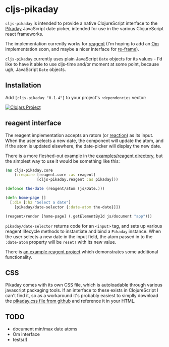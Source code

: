 # cljs-pikaday

`cljs-pikaday` is intended to provide a native ClojureScript interface to the
[Pikaday](https://github.com/dbushell/Pikaday) JavaScript date picker, intended
for use in the various ClojureScript react frameworks.

The implementation currently works for
[reagent](https://github.com/reagent-project/reagent) (I'm hoping to add an
[Om]() implementation soon, and maybe a nicer interface for
[re-frame](https://github.com/Day8/re-frame)).

`cljs-pikaday` currently uses plain JavaScript `Date` objects for
its values - I'd like to have it able to use cljs-time and/or
moment at some point, because ugh, JavaScript `Date` objects.

## Installation

Add `[cljs-pikaday "0.1.4"]` to your project's `:dependencies` vector:

[![Clojars Project](http://clojars.org/cljs-pikaday/latest-version.svg)](http://clojars.org/cljs-pikaday)

## reagent interface

The reagent implementation accepts an ratom
(or [reaction](https://github.com/Day8/re-frame#how-flow-happens-in-reagent))
as its input. When the user selects a new date, the component will update
the atom, and if the atom is updated elsewhere, the date-picker will display
the new date.

There is a more fleshed-out example in the
[examples/reagent directory](examples/reagent/), but the simplest way to use
it would be something like this:

```clojure
(ns cljs-pikaday.core
    (:require [reagent.core :as reagent]
              [cljs-pikaday.reagent :as pikaday]))

(defonce the-date (reagent/atom (js/Date.)))

(defn home-page []
  [:div [:h2 "Select a date"]
    [pikaday/date-selector {:date-atom the-date}]])

(reagent/render [home-page] (.getElementById js/document "app")))
```

`pikaday/date-selector` returns code for an `<input>` tag, and
sets up various reagent lifecycle methods to instantiate and bind
a `Pikaday` instance. When the user selects a new date in the input
field, the atom passed in to the `:date-atom` property will be
`reset!` with its new value.

There is [an example reagent project](examples/reagent/) which demonstrates
some additional functionality.

## CSS

Pikaday comes with its own CSS file, which is autoloadable through various
javascript packaging tools. If an interface to these exists in ClojureScript
I can't find it, so as a workaround it's probably easiest to simplly download
the [pikaday.css file from github](https://github.com/dbushell/Pikaday/blob/master/css/pikaday.css)
and reference it in your HTML.

## TODO

* document min/max date atoms
* Om interface
* tests(!)
